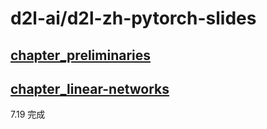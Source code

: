 <!--
 * @Author       : JonnyZhang 71881972+jonnyzhang02@users.noreply.github.com
 * @LastEditTime : 2023-07-19 11:18
 * @FilePath     : /d2l-zh-pytorch/README.md
 * 
 * coded by ZhangYang@BUPT, my email is zhangynag0207@bupt.edu.cn
-->
# d2l-ai/d2l-zh-pytorch-slides

## [chapter_preliminaries](./chapter_preliminaries/linear-algebra.ipynb)

## [chapter_linear-networks](./chapter_linear-networks/.md)

7.19 完成

